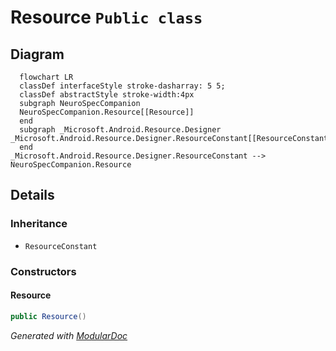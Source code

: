 # Resource `Public class`

## Diagram
```mermaid
  flowchart LR
  classDef interfaceStyle stroke-dasharray: 5 5;
  classDef abstractStyle stroke-width:4px
  subgraph NeuroSpecCompanion
  NeuroSpecCompanion.Resource[[Resource]]
  end
  subgraph _Microsoft.Android.Resource.Designer
_Microsoft.Android.Resource.Designer.ResourceConstant[[ResourceConstant]]
  end
_Microsoft.Android.Resource.Designer.ResourceConstant --> NeuroSpecCompanion.Resource
```

## Details
### Inheritance
 - `ResourceConstant`

### Constructors
#### Resource
```csharp
public Resource()
```

*Generated with* [*ModularDoc*](https://github.com/hailstorm75/ModularDoc)
